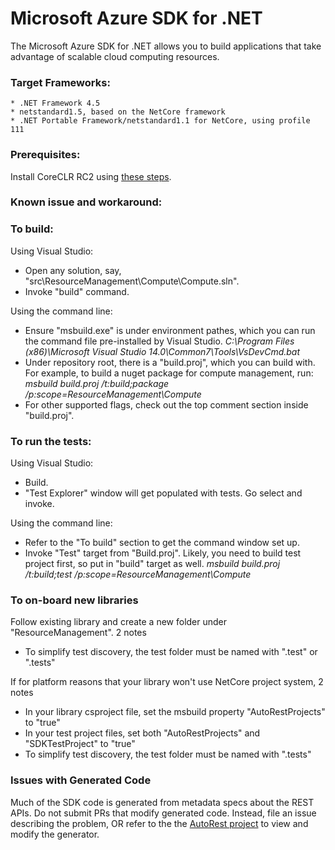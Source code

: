 # Microsoft Azure SDK for .NET

The Microsoft Azure SDK for .NET allows you to build applications
that take advantage of scalable cloud computing resources.

### Target Frameworks:

    * .NET Framework 4.5
    * netstandard1.5, based on the NetCore framework 
    * .NET Portable Framework/netstandard1.1 for NetCore, using profile 111

### Prerequisites:
  Install CoreCLR RC2 using [these steps](https://www.microsoft.com/net/core#windows).

### Known issue and workaround:
   
### To build:

Using Visual Studio:

  - Open any solution, say, "src\ResourceManagement\Compute\Compute.sln".
  - Invoke "build" command.

Using the command line:

  - Ensure "msbuild.exe" is under environment pathes, which you can run the command file pre-installed by Visual Studio.
        *C:\Program Files (x86)\Microsoft Visual Studio 14.0\Common7\Tools\VsDevCmd.bat*
  - Under repository root, there is a "build.proj", which you can build with. For example, to build a nuget package for compute management, run:
        *msbuild build.proj /t:build;package /p:scope=ResourceManagement\Compute*
  - For other supported flags, check out the top comment section inside "build.proj".
   

### To run the tests:

Using Visual Studio:

  - Build.
  - "Test Explorer" window will get populated with tests. Go select and invoke.

Using the command line:

  - Refer to the "To build" section to get the command window set up.
  - Invoke "Test" target from "Build.proj". Likely, you need to build test project first, so put in "build" target as well. 
        *msbuild build.proj /t:build;test /p:scope=ResourceManagement\Compute*

### To on-board new libraries
Follow existing library and create a new folder under "ResourceManagement". 2 notes
  - To simplify test discovery, the test folder must be named with ".test" or ".tests"
  
If for platform reasons that your library won't use NetCore project system, 2 notes
  - In your library csproject file, set the msbuild property "AutoRestProjects" to "true"
  - In your test project files, set both "AutoRestProjects" and "SDKTestProject" to "true"
  - To simplify test discovery, the test folder must be named with ".tests"

### Issues with Generated Code
Much of the SDK code is generated from metadata specs about the REST APIs. Do not submit PRs that modify generated code. Instead, file an issue describing the problem, OR refer to the the [AutoRest project](AutoRest) to view and modify the generator. 

[AutoRest]:https://github.com/azure/autorest

